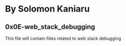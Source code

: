 # By Solomon Kaniaru

## 0x0E-web_stack_debugging

This file will contain fiiles related to web stack debugging